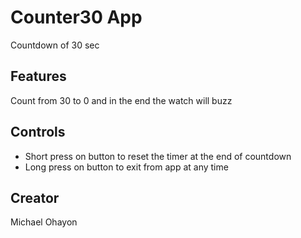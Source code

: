 # Counter30 App
Countdown of 30 sec

## Features
Count from 30 to 0 and in the end the watch will buzz

## Controls
- Short press on button to reset the timer at the end of countdown
- Long press on button to exit from app at any time

## Creator
Michael Ohayon
